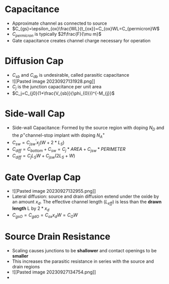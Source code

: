 # Capacitance
- Approximate channel as connected to source
- $C_{gs}=\epsilon_{ox}\frac{WL}{t_{ox}}=C_{ox}WL=C_{permicron}W$
- $C_{permicron}$ is typically $2f\frac{F}{\mu m}$
- Gate capacitance creates channel charge necessary for operation
# Diffusion Cap
- $C_{sb}$ and $C_{db}$ is undesirable, called parasitic capacitance
- ![[Pasted image 20230927131928.png]]
- $C_j$ is the junction capacitance per unit area
- $C_j=C_{j0}(1+\frac{V_{sb}}{\phi_{0}})^{-M_{j}}$
# Side-wall Cap
- Side-wall Capacitance: Formed by the source region with doping $N_D$ and the $p^+$channel-stop implant with doping $N_A^+$
- $C_{sw}=C^{'}_{jsw}x_j(W + 2 * L_S)$
- $C_{diff}=C_{bottom}+C_{sw}=C_j*AREA+C_{jsw}*PERIMETER$
- $C_{diff}=C_jL_SW+C_{jsw}(2L_S+W)$
# Gate Overlap Cap
- ![[Pasted image 20230927132955.png]]
- Lateral diffusion: source and drain diffusion extend under the oxide by an amount $x_d$. The effective channel length ($L_{eff}$) is less than the **drawn length** L by $2*x_d$
- $C_{gsO}=C_{gdO}=C_{ox}x_dW=C_{O}W$
# Source Drain Resistance
- Scaling causes junctions to be **shallower** and contact openings to be **smaller**
- This increases the parasitic resistance in series with the source and drain regions
- ![[Pasted image 20230927134754.png]]
- 